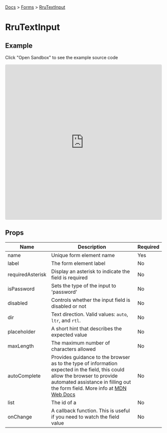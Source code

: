 [Docs](/docs) > [Forms](/docs/components/RruForm) > [RruTextInput](/docs/components/RruTextInput)

# RruTextInput

## Example
Click "Open Sandbox" to see the example source code

<iframe src="https://codesandbox.io/embed/rrutextinput-jh0gse?autoresize=1&fontsize=14&theme=dark&view=preview"
  style="width:100%; height:500px; border:0; border-radius: 4px; overflow:hidden;"
  title="RruTextInput"
  allow="accelerometer; ambient-light-sensor; camera; encrypted-media; geolocation; gyroscope; hid; microphone; midi; payment; usb; vr; xr-spatial-tracking"
  sandbox="allow-forms allow-modals allow-popups allow-presentation allow-same-origin allow-scripts"
></iframe>

## Props

| Name             | Description                                                                                                                                                                                                                                                                              | Required |
| ---------------- | ---------------------------------------------------------------------------------------------------------------------------------------------------------------------------------------------------------------------------------------------------------------------------------------- | -------- |
| name             | Unique form element name                                                                                                                                                                                                                                                                 | Yes      |
| label            | The form element label                                                                                                                                                                                                                                                                   | No       |
| requiredAsterisk | Display an asterisk to indicate the field is required                                                                                                                                                                                                                                    | No       |
| isPassword       | Sets the type of the input to 'password'                                                                                                                                                                                                                                                 | No       |
| disabled         | Controls whether the input field is disabled or not                                                                                                                                                                                                                                      | No       |
| dir              | Text direction. Valid values: `auto`, `ltr`, and `rtl`.                                                                                                                                                                                                                                  | No       |
| placeholder      | A short hint that describes the expected value                                                                                                                                                                                                                                           | No       |
| maxLength        | The maximum number of characters allowed                                                                                                                                                                                                                                                 | No       |
| autoComplete     | Provides guidance to the browser as to the type of information expected in the field, this could allow the browser to provide automated assistance in filling out the form field. More info at [MDN Web Docs](https://developer.mozilla.org/en-US/docs/Web/HTML/Attributes/autocomplete) | No       |
| list             | The id of a <datalist> element located in the same document. The <datalist> provides a list of predefined values to suggest to the user for this input. The values provided are suggestions, not requirements: users can select from this predefined list or provide a different value.  | No       |
| onChange         | A callback function. This is useful if you need to watch the field value                                                                                                                                                                                                                 | No       |
